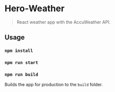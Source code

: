 # Hero-Weather

> React weather app with the AccuWeather API.

## Usage

### `npm install`

### `npm run start`

### `npm run build`

Builds the app for production to the `build` folder.<br>
